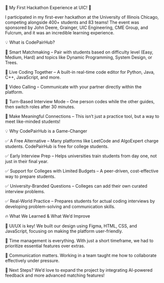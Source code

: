 🚀 My First Hackathon Experience at UIC! 🚀

I participated in my first-ever hackathon at the University of Illinois Chicago, competing alongside 400+ students and 83 teams! The event was sponsored by John Deere, Grainger, UIC Engineering, CME Group, and Fulcrum, and it was an incredible learning experience.

💡 What is CodePairHub?

🔹 Smart Matchmaking – Pair with students based on difficulty level (Easy, Medium, Hard) and topics like Dynamic Programming, System Design, or Trees.

🔹 Live Coding Together – A built-in real-time code editor for Python, Java, C++, JavaScript, and more.

🔹 Video Calling – Communicate with your partner directly within the platform.

🔹 Turn-Based Interview Mode – One person codes while the other guides, then switch roles after 30 minutes.

🔹 Make Meaningful Connections – This isn’t just a practice tool, but a way to meet like-minded students!

💡 Why CodePairHub is a Game-Changer

✅ A Free Alternative – Many platforms like LeetCode and AlgoExpert charge students. CodePairHub is free for college students.

✅ Early Interview Prep – Helps universities train students from day one, not just in their final year.

✅ Support for Colleges with Limited Budgets – A peer-driven, cost-effective way to prepare students.

✅ University-Branded Questions – Colleges can add their own curated interview problems.

✅ Real-World Practice – Prepares students for actual coding interviews by developing problem-solving and communication skills.

🔥 What We Learned & What We’d Improve

🚀 UI/UX is key! We built our design using Figma, HTML, CSS, and JavaScript, focusing on making the platform user-friendly.

🚀 Time management is everything. With just a short timeframe, we had to prioritize essential features over extras.

🚀 Communication matters. Working in a team taught me how to collaborate effectively under pressure.

🚀 Next Steps? We’d love to expand the project by integrating AI-powered feedback and more advanced matching features!
